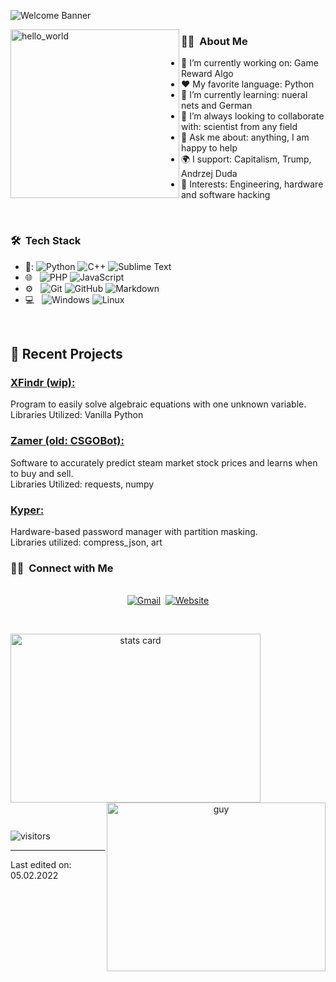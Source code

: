 ![Welcome Banner](https://media.discordapp.net/attachments/929142638966366288/939497988080947210/unknown.png?width=710&height=473)


<img align="left" height="270px" alt="hello_world" src="https://media.discordapp.net/attachments/929142638966366288/939497546580127754/mypfp.png" />

<h3> 👨‍🦲 &nbsp;About Me </h3>

- 🔭 I’m currently working on: Game Reward Algo
- :heart: My favorite language: Python
- 🌱 I’m currently learning: nueral nets and German
- 👯 I’m always looking to collaborate with: scientist from any field
- 💬 Ask me about: anything, I am happy to help
- 🌍 I support: Capitalism, Trump, Andrzej Duda
- 💜 Interests: Engineering, hardware and software hacking

<br/>

<h3> 🛠 &nbsp;Tech Stack</h3>

- 👾:
  ![Python](https://img.shields.io/badge/Python-14354C?style=for-the-badge&logo=python&logoColor=white)
  ![C++](https://img.shields.io/badge/C++-316192?style=for-the-badge&logo=cpp&logoColor=white) 
  ![Sublime Text](https://img.shields.io/badge/Sublime%20Text-217346?style=for-the-badge&logo=sublime-text&logoColor=white) 
- 🌐 &nbsp;
  ![PHP](https://img.shields.io/badge/PHP-E34F26?style=for-the-badge&logo=php&logoColor=white)
  ![JavaScript](https://img.shields.io/badge/JavaScript-239120?&style=for-the-badge&logo=javascript&logoColor=white)
- ⚙️ &nbsp;
  ![Git](https://img.shields.io/badge/Git-F05032?style=for-the-badge&logo=git&logoColor=white)
  ![GitHub](https://img.shields.io/badge/GitHub-100000?style=for-the-badge&logo=github&logoColor=white)
  ![Markdown](https://img.shields.io/badge/Markdown-000000?style=for-the-badge&logo=markdown&logoColor=white)
- 💻 &nbsp;
  ![Windows](https://img.shields.io/badge/Windows-0078D6?style=for-the-badge&logo=windows&logoColor=white)
  ![Linux](https://img.shields.io/badge/Linux-000000?style=for-the-badge&logo=Linux&logoColor=white)


<br/>

<p>

## 📝 Recent Projects
### [ XFindr (wip): ](https://github.com/w3bhook/XFindr)<br>
Program to easily solve algebraic equations with one unknown variable.<br>
Libraries Utilized: Vanilla Python

### [ Zamer (old: CSGOBot): ](https://github.com/w3bhook/Zamer)<br>
Software to accurately predict steam market stock prices and learns when to buy and sell.<br>
Libraries Utilized: requests, numpy


### [ Kyper: ](https://github.com/w3bhook/Kyper)<br>
Hardware-based password manager with partition masking.<br>
Libraries utilized: compress_json, art

</p>


<h3> 🤝🏻 &nbsp;Connect with Me </h3> 

<p align="center">
<br>
<!--<a href="https://www.linkedin.com/in/anjcray/"><img src="https://img.shields.io/badge/linkedin-%230077B5.svg?&style=for-the-badge&logo=linkedin&logoColor=white" alt="LinkedIn" /></a>&nbsp;
<a href="https://twitter.com/DataOnATangent"><img src="https://img.shields.io/badge/Twitter-1DA1F2?style=for-the-badge&logo=twitter&logoColor=white" alt="Twitter" /></a>&nbsp;
<a href="https://dataonatangent.medium.com/"><img src="https://img.shields.io/badge/Medium-12100E?style=for-the-badge&logo=medium&logoColor=white" alt="Medium" /></a>&nbsp;-->
<a href="mailto:w3bhook@w3bhook.dev?subject=Hola%20Jiji"><img src="https://img.shields.io/badge/gmail-%23D14836.svg?&style=for-the-badge&logo=gmail&logoColor=white" alt="Gmail"/></a>&nbsp;
<a href="https://w3bhook.dev/"><img alt="Website" src="https://img.shields.io/website?style=for-the-badge&up_message=portfolio&url=https%3A%2F%2Fkkvanonymous.github.io%2F"></a>
</p>



<br/> 
<p>

<a align= "center" href="https://github.com/w3bhook">
  <img alt= "stats card" height="270px" width="400" src="https://github-readme-stats.vercel.app/api?username=w3bhook&theme=cobalt&show_icons=true&count_private=true" />
  <img align="right" height="270px" alt="guy" width="350" src="https://i.pinimg.com/originals/e4/26/70/e426702edf874b181aced1e2fa5c6cde.gif" /> </a>

</p>
<br/>

<p>
    <img align="center" alt="visitors" src="https://gpvc.arturio.dev/w3bhook"/>
</p>

-----
Last edited on: 05.02.2022
